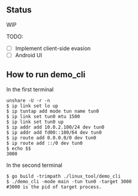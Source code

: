 ## Status
WIP

TODO:
- [ ] Implement client-side evasion
- [ ] Android UI
## How to run demo_cli
In the first terminal
```
unshare -U -r -n
$ ip link set lo up
$ ip tuntap add mode tun name tun0
$ ip link set tun0 mtu 1500
$ ip link set tun0 up
$ ip addr add 10.0.2.100/24 dev tun0
$ ip addr add fd00::100/64 dev tun0
$ ip route add 0.0.0.0/0 dev tun0
$ ip route add ::/0 dev tun0
$ echo $$
3000
```
In the second terminal
```
$ go build -trimpath ./linux_tool/demo_cli
$ ./demo_cli -mode main -tun tun0 -target 3000
#3000 is the pid of target process.
```
